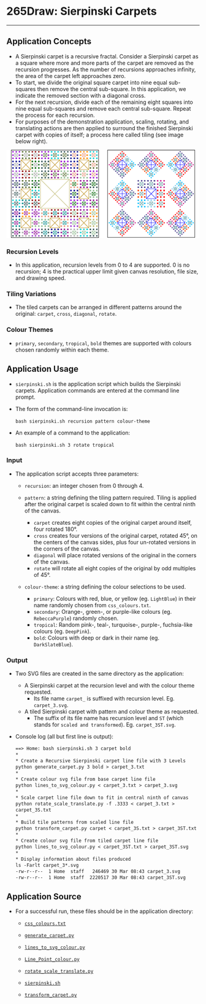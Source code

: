 #	265Draw: Sierpinski Carpets

---
##	Application Concepts

*	A Sierpinski carpet is a recursive fractal. Consider a Sierpinski carpet as a square where more and more parts of the carpet are removed as the recursion progresses. As the number of recursions approaches infinity, the area of the carpet left approaches zero.
*	To start, we divide the original square carpet into nine equal sub-squares then remove the central sub-square. In this application, we indicate the removed section with a diagonal cross.
*	For the next recursion, divide each of the remaining eight squares into nine equal sub-squares and remove each central sub-square. Repeat the process for each recursion.
*	For purposes of the demonstration application, scaling, rotating, and translating actions are then applied to surround the finished Sierpinski carpet with copies of itself; a process here called tiling (see image below right).

![Example Carpets](carpets.png "Three levels of recursion on left; Two levels of recursion with rotate tiling on right.")

###	Recursion Levels
*	In this application, recursion levels from 0 to 4 are supported. 0 is no recursion; 4 is the practical upper limit given canvas resolution, file size, and drawing speed.

###	Tiling Variations
*	The tiled carpets can be arranged in different patterns around the original: `carpet`, `cross`, `diagonal`, `rotate`.

### Colour Themes
*	`primary`, `secondary`, `tropical`, `bold` themes are supported with colours chosen randomly within each theme.

##	Application Usage

*	`sierpinski.sh` is the application script which builds the Sierpinski carpets. Application commands are entered at the command line prompt.

*	The form of the command-line invocation is:

	`bash sierpinski.sh recursion pattern colour-theme`

*	An example of a command to the application:

	`bash sierpinski.sh 3 rotate tropical`
	
###	Input

* The application script accepts three parameters:

	*	`recursion`: an integer chosen from 0 through 4.

	*	`pattern`: a string defining the tiling pattern required. Tiling is applied after the original carpet is scaled down to fit within the central ninth of the canvas.
		*	`carpet` creates eight copies of the original carpet around itself, four rotated 180°.
		*	`cross` creates four versions of the original carpet, rotated 45°, on the centers of the canvas sides, plus four un-rotated versions in the corners of the canvas.
		*	`diagonal` will place rotated versions of the original in the corners of the canvas.
		*	`rotate` will rotate all eight copies of the original by odd multiples of 45°.
				
	*	`colour-theme`: a string defining the colour selections to be used.
		*	`primary`: Colours with red, blue, or yellow (eg. `LightBlue`) in their name randomly chosen from `css_colours.txt`.
		*	`secondary`: Orange-, green-, or purple-like colours (eg. `RebeccaPurple`) randomly chosen.
		*	`tropical`: Random pink-, teal-, turquoise-, purple-, fuchsia-like colours (eg. `DeepPink`).
		*	`bold`: Colours with deep or dark in their name (eg. `DarkSlateBlue`).

###	Output
	
*	Two SVG files are created in the same directory as the application:
	*	A Sierpinski carpet at the recursion level and with the colour theme requested.
		*	Its file name `carpet_` is suffixed with recursion level. Eg. `carpet_3.svg`.
	*	A tiled Sierpinski carpet with pattern and colour theme as requested.
		*	The suffix of its file name has recursion level and `ST` (which stands for `scaled and transformed`). Eg. `carpet_3ST.svg`.
		
*	Console log (all but first line is output):

		==> Home: bash sierpinski.sh 3 carpet bold
		*
		* Create a Recursive Sierpinski carpet line file with 3 Levels
		python generate_carpet.py 3 bold > carpet_3.txt
		*
		* Create colour svg file from base carpet line file
		python lines_to_svg_colour.py < carpet_3.txt > carpet_3.svg
		*
		* Scale carpet line file down to fit in central ninth of canvas
		python rotate_scale_translate.py -f .3333 < carpet_3.txt > carpet_3S.txt
		*
		* Build tile patterns from scaled line file
		python transform_carpet.py carpet < carpet_3S.txt > carpet_3ST.txt
		*
		* Create colour svg file from tiled carpet line file
		python lines_to_svg_colour.py < carpet_3ST.txt > carpet_3ST.svg
		*
		* Display information about files produced
		ls -Farlt carpet_3*.svg
		-rw-r--r--  1 Home  staff   246469 30 Mar 08:43 carpet_3.svg
		-rw-r--r--  1 Home  staff  2220517 30 Mar 08:43 carpet_3ST.svg

##	Application Source

*	For a successful run, these files should be in the application directory:

	*	[`css_colours.txt`](https://github.com/jhollandUVic/265Draw/blob/master/css_colours.txt)
	
	*	[`generate_carpet.py`](https://github.com/jhollandUVic/265Draw/blob/master/generate_carpet.py)
	
	*	[`lines_to_svg_colour.py`](https://github.com/jhollandUVic/265Draw/blob/master/lines_to_svg_colour.py)
	
	*	[`Line_Point_colour.py`](https://github.com/jhollandUVic/265Draw/blob/master/Line_Point_colour.py)
	
	*	[`rotate_scale_translate.py`](https://github.com/jhollandUVic/265Draw/blob/master/rotate_scale_translate.py)
	
	*	[`sierpinski.sh`](https://github.com/jhollandUVic/265Draw/blob/master/sierpinski.sh)
	
	*	[`transform_carpet.py`](https://github.com/jhollandUVic/265Draw/blob/master/transform_carpet.py)

